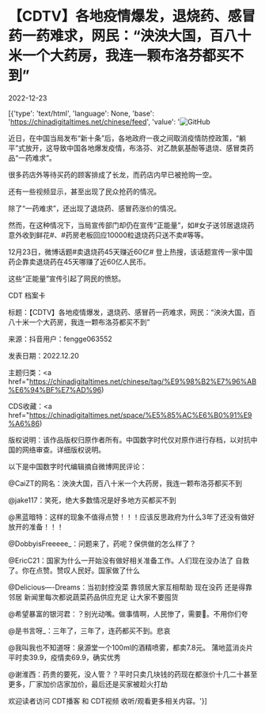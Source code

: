 # 【CDTV】各地疫情爆发，退烧药、感冒药一药难求，网民：“泱泱大国，百八十米一个大药房，我连一颗布洛芬都买不到”

2022-12-23

[{'type': 'text/html', 'language': None, 'base': 'https://chinadigitaltimes.net/chinese/feed', 'value': '![GitHub](https://chinadigitaltimes.net/chinese/files/2022/12/截屏2022-12-23-16.05.43-768x430.png)

近日，在中国当局发布“新十条”后，各地政府一夜之间取消疫情防控政策，“躺平”式放开，这导致中国各地爆发疫情，布洛芬、对乙酰氨基酚等退烧、感冒类药品“一药难求”。

很多药店外等待买药的顾客排成了长龙，而药店内早已被抢购一空。

还有一些视频显示，甚至出现了民众抢药的情况。

除了“一药难求”，还出现了退烧药、感冒药涨价的情况。

然而，在这种情况下，当局宣传部门却仍在宣传“正能量”，如#女子送邻居退烧药意外收到鲜花#、#药房老板回应10000粒退烧药只送不卖#等等。

12月23日，微博话题#卖退烧药45天赚近60亿# 登上热搜，该话题宣传一家中国药企靠卖退烧药在45天哪赚了近60亿人民币。

这些“正能量”宣传引起了网民的愤怒。



CDT 档案卡

标题：【CDTV】各地疫情爆发，退烧药、感冒药一药难求，网民：“泱泱大国，百八十米一个大药房，我连一颗布洛芬都买不到”

来源：抖音用户：fengge063552

发表日期：2022.12.20

主题归类：<a href="https://chinadigitaltimes.net/chinese/tag/%E9%98%B2%E7%96%AB%E6%94%BF%E7%AD%96)

CDS收藏：<a href="https://chinadigitaltimes.net/space/%E5%85%AC%E6%B0%91%E9%A6%86)

版权说明：该作品版权归原作者所有。中国数字时代仅对原作进行存档，以对抗中国的网络审查。详细版权说明。





以下是中国数字时代编辑摘自微博网民评论：



@CaiZT的网名：泱泱大国，百八十米一个大药房，我连一颗布洛芬都买不到

@jake117：笑死，绝大多数情况是好多地方买都买不到

@黑蓝暗特：这样的现象不值得点赞！！！应该反思政府为什么3年了还没有做好放开的准备！！！

@DobbyisFreeeee_：问题来了，药呢？保供做的怎么样了？

@EricC21：国家为什么一开始没有做好相关准备工作。人们现在没办法了 自救了。你在点赞。赞叹人民好。国家做了什么

@Delicious&#8212;-Dreams：当初封控没菜 靠领居大家互相帮助 现在没药 还是得靠邻居 新闻里每次都说蔬菜药品供应充足 让大家不要囤货

@希望暴富的银河君：？别光动嘴。做事情啊，人民惨了，需要💊。不用你们夸

@是书言呀_：三年了，三年了，连药都买不到。悲哀

@我叫我也不知道呀：泉源堂一个100ml的酒精喷雾，都卖7.8元。 蒲地蓝消炎片平时卖39.9，疫情卖69.9，确实优秀

@谢淮西：药贵的要死，没人管？？平时只卖几块钱的药现在都涨价十几二十甚至更多，厂家加价店家加价，最后还是买家被趁火打劫



欢迎读者访问 CDT播客 和 CDT视频 收听/观看更多相关内容。'}]
